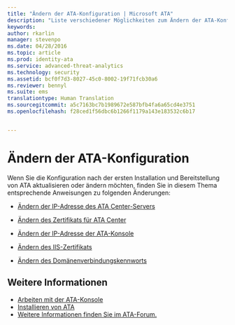 ```yaml
---
title: "Ändern der ATA-Konfiguration | Microsoft ATA"
description: "Liste verschiedener Möglichkeiten zum Ändern der ATA-Konfiguration."
keywords: 
author: rkarlin
manager: stevenpo
ms.date: 04/28/2016
ms.topic: article
ms.prod: identity-ata
ms.service: advanced-threat-analytics
ms.technology: security
ms.assetid: bcf0f7d3-8027-45c0-8002-19f71fcb30a6
ms.reviewer: bennyl
ms.suite: ems
translationtype: Human Translation
ms.sourcegitcommit: a5c7163bc7b1989672e587bfb4fa6a65cd4e3751
ms.openlocfilehash: f28ced1f56dbc6b1266f1179a143e183532c6b17


---
```


# Ändern der ATA-Konfiguration

Wenn Sie die Konfiguration nach der ersten Installation und Bereitstellung von ATA aktualisieren oder ändern möchten, finden Sie in diesem Thema entsprechende Anweisungen zu folgenden Änderungen:

-   [Ändern der IP-Adresse des ATA Center-Servers](modifying-ata-config-centerip.md)

-   [Ändern des Zertifikats für ATA Center](modifying-ata-config-centercert.md)

-   [Ändern der IP-Adresse der ATA-Konsole](modifying-ata-config-consoleip.md)

-   [Ändern des IIS-Zertifikats](modifying-ata-config-iiscert.md)

-   [Ändern des Domänenverbindungskennworts](modifying-ata-config-dcpassword.md)

## Weitere Informationen
- [Arbeiten mit der ATA-Konsole](working-with-ata-console.md)
- [Installieren von ATA](install-ata.md)
- [Weitere Informationen finden Sie im ATA-Forum.](https://social.technet.microsoft.com/Forums/security/home?forum=mata)



<!--HONumber=Jul16_HO3-->


